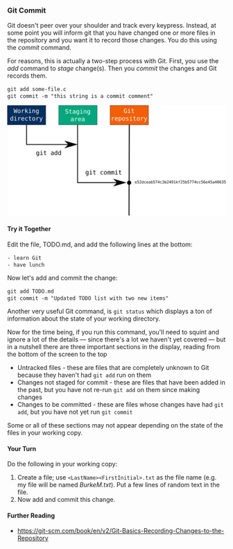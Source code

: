 ### Git Commit

Git doesn't peer over your shoulder and track every keypress. Instead, at some point you will inform git that you have changed one or more files in the repository and you want it to record those changes. You do this using the _commit_ command.

For reasons, this is actually a two-step process with Git. First, you use the _add_ command to _stage_ change(s). Then you _commit_ the changes and Git records them.

```
git add some-file.c
git commit -m "this string is a commit comment"
```

![git commit image](images/commit.png)

#### Try it Together

Edit the file, TODO.md, and add the following lines at the bottom:

```
- learn Git
- have lunch
```

Now let's add and commit the change:

```
git add TODO.md
git commit -m "Updated TODO list with two new items"
```

Another very useful Git command, is `git status` which displays a ton of information about the state of your working directory.

Now for the time being, if you run this command, you'll need to squint and ignore a lot of the details &mdash; since there's a lot we haven't yet covered &mdash; but in a nutshell there are three important sections in the display, reading from the bottom of the screen to the top

- Untracked files - these are files that are completely unknown to Git because they haven't had `git add` run on them
- Changes not staged for commit - these are files that have been added in the past, but you have not re-run `git add` on them since making changes
- Changes to be committed - these are files whose changes have had `git add`, but you have not yet run `git commit`

Some or all of these sections may not appear depending on the state of the files in your working copy.

#### Your Turn

Do the following in your working copy:

1. Create a file; use `<LastName><FirstInitial>.txt` as the file name (e.g. my file will be named _BurkeM.txt_). Put a few lines of random text in the file.
2. Now add and commit this change.

#### Further Reading

- https://git-scm.com/book/en/v2/Git-Basics-Recording-Changes-to-the-Repository

